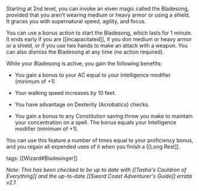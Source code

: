 Starting at 2nd level, you can invoke an elven magic called the Bladesong, provided that you aren’t wearing medium or heavy armor or using a shield. It graces you with supernatural speed, agility, and focus.

You can use a bonus action to start the Bladesong, which lasts for 1 minute. It ends early if you are [[incapacitated]], if you don medium or heavy armor or a shield, or if you use two hands to make an attack with a weapon. You can also dismiss the Bladesong at any time (no action required).

While your Bladesong is active, you gain the following benefits:

-   You gain a bonus to your AC equal to your Intelligence modifier (minimum of +1)

-   Your walking speed increases by 10 feet.

-   You have advantage on Dexterity (Acrobatics) checks.

-   You gain a bonus to any Constitution saving throw you make to maintain your concentration on a spell. The bonus equals your Intelligence modifier (minimum of +1).

You can use this feature a number of times equal to your proficiency bonus, and you regain all expended uses of it when you finish a [[Long Rest]].

tags: [[Wizard#Bladesinger]]

*Note: This has been checked to be up to date with [[Tasha's Cauldron of Everything]] and the up-to-date [[Sword Coast Adventurer's Guide]] errata v2.1*